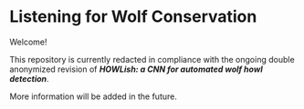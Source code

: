 # Listening for Wolf Conservation

Welcome! 

This repository is currently redacted in compliance with the ongoing double anonymized revision of ***HOWLish: a CNN for automated wolf howl detection***.

More information will be added in the future. 


